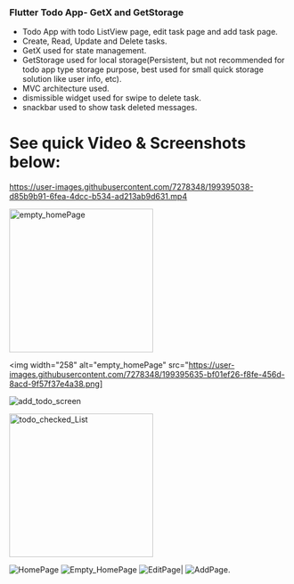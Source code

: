### Flutter Todo App- GetX and GetStorage

- Todo App with todo ListView page, edit task page and add task page.
- Create, Read, Update and Delete tasks.
- GetX  used for state management.
- GetStorage used for local storage(Persistent, but not recommended for todo app type storage purpose, 
   best used for small quick storage solution like user info, etc).
- MVC architecture used.
- dismissible widget used for swipe to delete task.
- snackbar used to show task deleted messages.



# See  quick Video & Screenshots below:

https://user-images.githubusercontent.com/7278348/199395038-d85b9b91-6fea-4dcc-b534-ad213ab9d631.mp4

<img width="258" alt="empty_homePage" src="https://user-images.githubusercontent.com/7278348/199395635-bf01ef26-f8fe-456d-8acd-9f57f37e4a38.png">

<img width="258" alt="empty_homePage" src="https://user-images.githubusercontent.com/7278348/199395635-bf01ef26-f8fe-456d-8acd-9f57f37e4a38.png]

![add_todo_screen](https://user-images.githubusercontent.com/7278348/199395392-eaf9b295-e944-4ea0-a31c-7b4dd7bc1e9f.png)

<img width="258" alt="todo_checked_List" src="https://user-images.githubusercontent.com/7278348/199395420-a5489dc6-1def-4de0-a5ea-1de18c837591.png">

![HomePage](./project_assets/homepage.png)
![Empty_HomePage](./project_assets/empty_homepage.png)  ![EditPage](./project_assets/edit_taskPage.png)|
 ![AddPage](./project_assets/taskComplete_checkbox.png).
